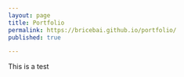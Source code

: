 ```yaml
---
layout: page
title: Portfolio
permalink: https://bricebai.github.io/portfolio/
published: true

---
```

This is a test
